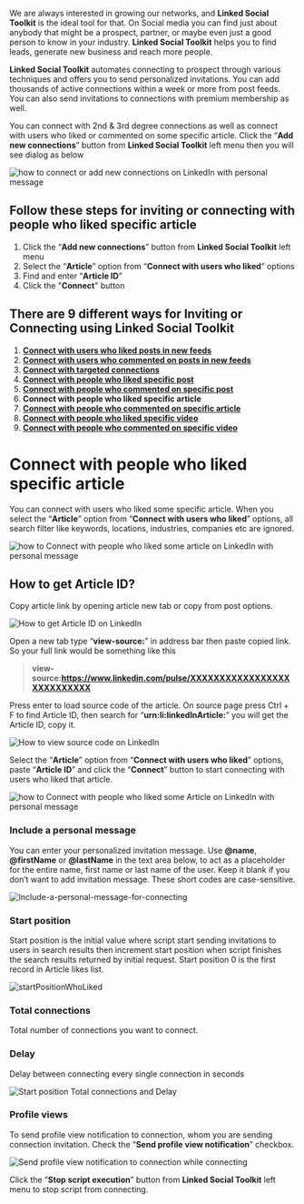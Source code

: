 We are always interested in growing our networks, and **Linked Social Toolkit** is the ideal tool for that. On Social media you can find just about anybody that might be a prospect, partner, or maybe even just a good person to know in your industry. **Linked Social Toolkit** helps you to find leads, generate new business and reach more people.

**Linked Social Toolkit** automates connecting to prospect through various techniques and offers you to send personalized invitations. You can add thousands of active connections within a week or more from post feeds. You can also send invitations to connections with premium membership as well.

You can connect with 2nd & 3rd degree connections as well as connect with users who liked or commented on some specific article. Click the “**Add new connections**” button from **Linked Social Toolkit** left menu then you will see dialog as below

![how to connect or add new connections on LinkedIn with personal message](https://github.com/ZiaUrR3hman/LinkedSocialToolkit/raw/master/images/how-to-connect-add-new-connections-on-linkedin-with-personal-message.png)

## Follow these steps for inviting or connecting with people who liked specific article
1. Click the “**Add new connections**” button from **Linked Social Toolkit** left menu
2. Select the “**Article**” option from “**Connect with users who liked**” options 
3. Find and enter “**Article ID**”
4. Click the "**Connect**" button

## There are 9 different ways for Inviting or Connecting using Linked Social Toolkit
1. [**Connect with users who liked posts in new feeds**](https://github.com/ZiaUrR3hman/LinkedSocialToolkit/wiki/How-to-connect-with-people-who-liked-posts-in-new-feeds)
2. [**Connect with users who commented on posts in new feeds**](https://github.com/ZiaUrR3hman/LinkedSocialToolkit/wiki/How-to-connect-with-people-who-commented-on-posts)
3. [**Connect with targeted connections**](https://github.com/ZiaUrR3hman/LinkedSocialToolkit/wiki/How-to-connect-with-targeted-connections)
4. [**Connect with people who liked specific post**](https://github.com/ZiaUrR3hman/LinkedSocialToolkit/wiki/How-to-connect-with-people-who-liked-specific-post)
5. [**Connect with people who commented on specific post**](https://github.com/ZiaUrR3hman/LinkedSocialToolkit/wiki/How-to-connect-with-people-who-commented-on-specific-post)
6. **Connect with people who liked specific article**
7. [**Connect with people who commented on specific article**](https://github.com/ZiaUrR3hman/LinkedSocialToolkit/wiki/How-to-connect-with-people-who-commented-on-specific-article)
8. [**Connect with people who liked specific video**](https://github.com/ZiaUrR3hman/LinkedSocialToolkit/wiki/How-to-connect-with-people-who-liked-specific-video)
9. [**Connect with people who commented on specific video**](https://github.com/ZiaUrR3hman/LinkedSocialToolkit/wiki/How-to-connect-with-people-who-commented-on-specific-video)

# Connect with people who liked specific article
You can connect with users who liked some specific article. When you select the “**Article**” option from “**Connect with users who liked**” options, all search filter like keywords, locations, industries, companies etc are ignored.

![how to Connect with people who liked some article on LinkedIn with personal message](https://github.com/ZiaUrR3hman/LinkedSocialToolkit/raw/master/images/Connect-with-users-who-liked-on-some-article-on-linkedin.png)

## How to get Article ID?
Copy article link by opening article new tab or copy from post options.

![How to get Article ID on LinkedIn](https://github.com/ZiaUrR3hman/LinkedSocialToolkit/raw/master/images/How-to-get-Post-ID.png)

Open a new tab type “**view-source:**” in address bar then paste copied link. So your full link would be something like this

> **view-source:https://www.linkedin.com/pulse/XXXXXXXXXXXXXXXXXXXXXXXXXXX**

Press enter to load source code of the article. On source page press Ctrl + F to find Article ID, then search for “**urn:li:linkedInArticle:**” you will get the Article ID, copy it.

![How to view source code on LinkedIn](https://github.com/ZiaUrR3hman/LinkedSocialToolkit/raw/master/images/view-source-article.png)

Select the “**Article**” option from “**Connect with users who liked**” options, paste “**Article ID**” and click the “**Connect**” button to start connecting with users who liked that article.

![how to Connect with people who liked some Article on LinkedIn with personal message](https://github.com/ZiaUrR3hman/LinkedSocialToolkit/raw/master/images/Connect-with-users-who-liked-on-some-article-on-linkedin.png)

### Include a personal message
You can enter your personalized invitation message. Use **@name**, **@firstName** or **@lastName** in the text area below, to act as a placeholder for the entire name, first name or last name of the user. Keep it blank if you don’t want to add invitation message. These short codes are case-sensitive.

![Include-a-personal-message-for-connecting](https://github.com/ZiaUrR3hman/LinkedSocialToolkit/raw/master/images/Include-a-personal-message-for-connecting-image033.png)

### Start position
Start position is the initial value where script start sending invitations to users in search results then increment start position when script finishes the search results returned by initial request. Start position 0 is the first record in Article likes list.

![startPositionWhoLiked](https://github.com/ZiaUrR3hman/LinkedSocialToolkit/raw/master/images/startPositionWhoLiked.png)

### Total connections
Total number of connections you want to connect.

### Delay
Delay between connecting every single connection in seconds

![Start position Total connections and Delay](https://github.com/ZiaUrR3hman/LinkedSocialToolkit/raw/master/images/Start-position-Total-connections-and-Delay.png)


### Profile views
To send profile view notification to connection, whom you are sending connection invitation. Check the “**Send profile view notification**” checkbox.

![Send profile view notification to connection while connecting](https://github.com/ZiaUrR3hman/LinkedSocialToolkit/raw/master/images/send-profile-view.png)


Click the “**Stop script execution**” button from **Linked Social Toolkit** left menu to stop script from connecting.